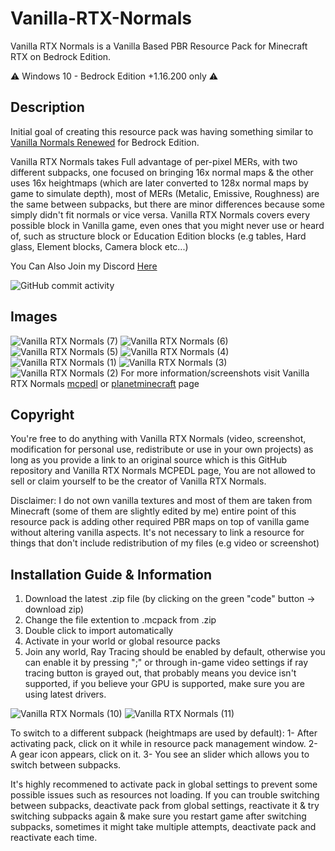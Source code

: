 # Vanilla-RTX-Normals

Vanilla RTX Normals is a Vanilla Based PBR Resource Pack for Minecraft RTX on Bedrock Edition.

⚠️ Windows 10 - Bedrock Edition +1.16.200 only ⚠️

## Description

Initial goal of creating this resource pack was having something similar to [Vanilla Normals Renewed](https://github.com/Poudingue/Vanilla-Normals-Renewed) for Bedrock Edition.

Vanilla RTX Normals takes Full advantage of per-pixel MERs, with two different subpacks, one focused on bringing 16x normal maps & the other uses 16x heightmaps (which are later converted to 128x normal maps by game to simulate depth), most of MERs (Metalic, Emissive, Roughness) are the same between subpacks, but there are minor differences because some simply didn't fit normals or vice versa. Vanilla RTX Normals covers every possible block in Vanilla game, even ones that you might never use or heard of, such as structure block or Education Edition blocks (e.g tables, Hard glass, Element blocks, Camera block etc...)

You Can Also Join my Discord [Here](https://discord.gg/A4wv4wwYud)

![GitHub commit activity](https://img.shields.io/github/commit-activity/m/CubeIR/Vanilla-RTX?style=flat-square)
## Images
![Vanilla RTX Normals (7)](https://user-images.githubusercontent.com/75272685/140547980-74baa900-9ca7-4273-800c-e103b65306cc.png)
![Vanilla RTX Normals (6)](https://user-images.githubusercontent.com/75272685/140548027-33e4783f-cbb5-4ec0-9e66-a7abd547ee6f.png)
![Vanilla RTX Normals (5)](https://user-images.githubusercontent.com/75272685/140548115-c955115a-6e7a-4a17-a137-cf6a2332a1d1.png)
![Vanilla RTX Normals (4)](https://user-images.githubusercontent.com/75272685/140548212-d68f6692-540a-47cc-87a4-1455dc8decc4.png)
![Vanilla RTX Normals (1)](https://user-images.githubusercontent.com/75272685/140548249-4d5c664d-1832-46df-b72c-a0e8c66d7c17.png)
![Vanilla RTX Normals (3)](https://user-images.githubusercontent.com/75272685/140548310-1e80cbef-2704-45df-9b6a-734e51a02463.png)
![Vanilla RTX Normals (2)](https://user-images.githubusercontent.com/75272685/140548263-ce69c36d-e432-4f47-abd7-d8464b27d59f.png)
For more information/screenshots visit Vanilla RTX Normals [mcpedl](https://mcpedl.com/truly-vanilla-rtx/) or [planetminecraft](https://www.planetminecraft.com/texture-pack/vanilla-rtx-normals/) page

## Copyright
You're free to do anything with Vanilla RTX Normals (video, screenshot, modification for personal use, redistribute or use in your own projects) as long as you provide a link to an original source which is this GitHub repository and Vanilla RTX Normals MCPEDL page, You are not allowed to sell or claim yourself to be the creator of Vanilla RTX Normals.

Disclaimer: I do not own vanilla textures and most of them are taken from Minecraft (some of them are slightly edited by me)
entire point of this resource pack is adding other required PBR maps on top of vanilla game without altering vanilla aspects.
It's not necessary to link a resource for things that don't include redistribution of my files (e.g video or screenshot) 

## Installation Guide & Information
1. Download the latest .zip file (by clicking on the green "code" button -> download zip)
2. Change the file extention to .mcpack from .zip
3. Double click to import automatically
4. Activate in your world or global resource packs
5. Join any world, Ray Tracing should be enabled by default, otherwise you can enable it by pressing ";" or through in-game video settings
if ray tracing button is grayed out, that probably means you device isn't supported, if you believe your GPU is supported, make sure you are using latest drivers.

![Vanilla RTX Normals (10)](https://user-images.githubusercontent.com/75272685/140549185-183a649e-e9fc-4a3f-80f6-79d8c42e7cf8.png)
![Vanilla RTX Normals (11)](https://user-images.githubusercontent.com/75272685/140549192-a5836e74-2113-4a50-bceb-783d955480f2.png)

To switch to a different subpack (heightmaps are used by default):
1- After activating pack, click on it while in resource pack management window.
2- A gear icon appears, click on it.
3- You see an slider which allows you to switch between subpacks.

It's highly recommened to activate pack in global settings to prevent some possible issues such as resources not loading.
If you can trouble switching between subpacks, deactivate pack from global settings, reactivate it & try switching subpacks again & make sure you restart game after switching subpacks, sometimes it might take multiple attempts, deactivate pack and reactivate each time.
